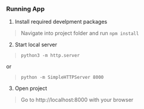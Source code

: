 ### Running App

1. Install required develpment packages

> Navigate into project folder and run `npm install`

2. Start local server

> `python3 -m http.server`

or

> `python -m SimpleHTTPServer 8000`

3. Open project

> Go to http://localhost:8000 with your browser
